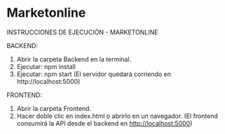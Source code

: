 # Marketonline
INSTRUCCIONES DE EJECUCIÓN - MARKETONLINE

BACKEND:
1. Abrir la carpeta Backend en la terminal.
2. Ejecutar: npm install
3. Ejecutar: npm start
   (El servidor quedará corriendo en http://localhost:5000)

FRONTEND:
1. Abrir la carpeta Frontend.
2. Hacer doble clic en index.html o abrirlo en un navegador.
   (El frontend consumirá la API desde el backend en [http://localhost:5000](http://localhost:5000))
